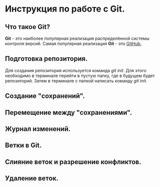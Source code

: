 # Инструкция по работе с Git.

## Что такое Git?

**Git** - это наиболее популярная реализация распределённой системы контроля версий. Самая популярная реализация **Git** - это [GitHub.](https://github.com/)


## Подготовка репозитория.

Для создания репозитория используется команда *git init*. Для этого необходимо в терминале перейти в пустую папку, где в будущем будет репозиторий. Затем в терминале с папкой написать команду *git init*. 

## Создание "сохранений".

## Перемещение между "сохранениями".

## Журнал изменений.

## Ветки в Git.

## Слияние веток и разрешение конфликтов.

## Удаление веток.